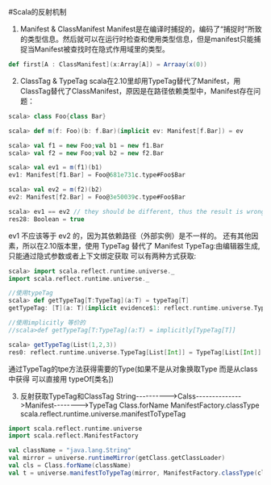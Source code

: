 #Scala的反射机制
1. Manifest & ClassManifest
Manifest是在编译时捕捉的，编码了“捕捉时”所致的类型信息。然后就可以在运行时检查和使用类型信息，但是manifest只能捕捉当Manifest被查找时在隐式作用域里的类型。
``` scala 
def first[A : ClassManifest](x:Array[A]) = Arraay(x(0))
```
2. ClassTag & TypeTag
scala在2.10里却用TypeTag替代了Manifest，用ClassTag替代了ClassManifest，原因是在路径依赖类型中，Manifest存在问题：
``` scala 
scala> class Foo{class Bar}

scala> def m(f: Foo)(b: f.Bar)(implicit ev: Manifest[f.Bar]) = ev

scala> val f1 = new Foo;val b1 = new f1.Bar
scala> val f2 = new Foo;val b2 = new f2.Bar

scala> val ev1 = m(f1)(b1)
ev1: Manifest[f1.Bar] = Foo@681e731c.type#Foo$Bar

scala> val ev2 = m(f2)(b2)
ev2: Manifest[f2.Bar] = Foo@3e50039c.type#Foo$Bar

scala> ev1 == ev2 // they should be different, thus the result is wrong
res28: Boolean = true
```
ev1 不应该等于 ev2 的，因为其依赖路径（外部实例）是不一样的。
还有其他因素，所以在2.10版本里，使用 TypeTag 替代了 Manifest
TypeTag:由编辑器生成,只能通过隐式参数或者上下文绑定获取
可以有两种方式获取:
``` scala
scala> import scala.reflect.runtime.universe._
import scala.reflect.runtime.universe._

//使用typeTag
scala> def getTypeTag[T:TypeTag](a:T) = typeTag[T]
getTypeTag: [T](a: T)(implicit evidence$1: reflect.runtime.universe.TypeTag[T])reflect.runtime.universe.TypeTag[T]

//使用implicitly 等价的 
//scala>def getTypeTag[T:TypeTag](a:T) = implicitly[TypeTag[T]]

scala> getTypeTag(List(1,2,3))
res0: reflect.runtime.universe.TypeTag[List[Int]] = TypeTag[List[Int]]

```
通过TypeTag的tpe方法获得需要的Type(如果不是从对象换取Type 而是从class中获得 可以直接用 typeOf[类名])

3. 反射获取TypeTag和ClassTag
String---------->Calss-------------->Manifest-------->TypeTag
Class.forName    ManifestFactory.classType scala.reflect.runtime.universe.manifestToTypeTag
``` scala
import scala.reflect.runtime.universe
import scala.reflect.ManifestFactory

val className = "java.lang.String"
val mirror = universe.runtimeMirror(getClass.getClassLoader)
val cls = Class.forName(className)
val t = universe.manifestToTypeTag(mirror, ManifestFactory.classType(cls))
```